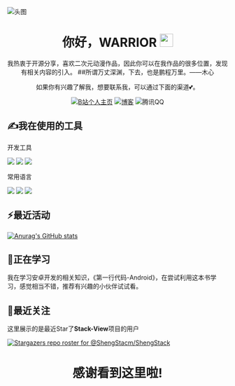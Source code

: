 ![头图](https://img.dexbug.com/i/2025/07/04/10x6twp.png
)

<div align="center">

# 你好，WARRIOR <img src="https://raw.githubusercontent.com/MartinHeinz/MartinHeinz/master/wave.gif" width="30px">


我热衷于开源分享，喜欢二次元动漫作品，因此你可以在我作品的很多位置，发现有相关内容的引入。
##所谓万丈深渊，下去，也是鹏程万里。——木心

如果你有兴趣了解我，想要联系我，可以通过下面的渠道💕。


[![B站个人主页](https://img.shields.io/badge/bilibili-informational?style=flat&logo=bilibili&logoColor=white&color=00A1D6)](https://b23.tv/ojgBtI1)
[![博客](https://img.shields.io/badge/WordPress-informational?style=flat&logo=wordpress&logoColor=white&color=21759B)](https://shengstack.github.io/)
![腾讯QQ](https://img.shields.io/badge/ShengStack-informational?style=flat&logo=tencentqq&logoColor=white&color=EB1923)

</div>


## ✍我在使用的工具

开发工具

![](https://img.shields.io/badge/Editor-Android_Studio-informational?style=flat&logo=androidstudio&logoColor=white&color=2bbc8a)
![](https://img.shields.io/badge/Editor-IntelliJ_IDEA-informational?style=flat&logo=intellij-idea&logoColor=white&color=2bbc8a)
![](https://img.shields.io/badge/Editor-Visual_Studio_Code-informational?style=flat&logo=visualstudiocode&logoColor=white&color=2bbc8a)

常用语言

![](https://img.shields.io/badge/Code-Java-informational?style=flat&logo=java&logoColor=white&color=2bbc8a)
![](https://img.shields.io/badge/Code-Kotin-informational?style=flat&logo=kotlin&logoColor=white&color=2bbc8a)
![](https://img.shields.io/badge/Code-PHP-informational?style=flat&logo=php&logoColor=white&color=2bbc8a)

## ⚡最近活动
[![Anurag's GitHub stats](https://github-readme-stats.vercel.app/api?username=ShengStack)](https://github.com/anuraghazra/github-readme-stats)

## 🌱正在学习

我在学习安卓开发的相关知识，《第一行代码-Android》，在尝试利用这本书学习，感觉相当不错，推荐有兴趣的小伙伴试试看。

## 🔭最近关注

这里展示的是最近Star了**Stack-View**项目的用户

[![Stargazers repo roster for @ShengStacm/ShengStack](https://reporoster.com/stars/ShengStacj/Stack-View)](https://github.com/ShengStack/Stack-View/stargazers)


<div align="center" >

# **感谢看到这里啦!**

</div>



<!--
**ShengStack/ShengStack** is a ✨ _special_ ✨ repository because its `README.md` (this file) appears on your GitHub profile.

Here are some ideas to get you started:

- 🔭 I’m currently working on ...
- 🌱 I’m currently learning ...
- 👯 I’m looking to collaborate on ...
- 🤔 I’m looking for help with ...
- 💬 Ask me about ...
- 📫 How to reach me: ...
- 😄 Pronouns: ...
- ⚡ Fun fact: ...
-->